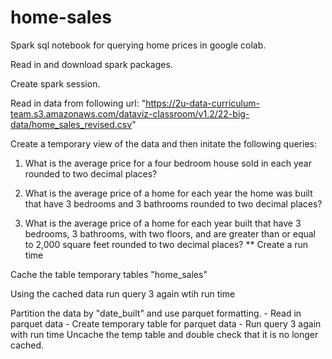 # home-sales

Spark sql notebook for querying home prices in google colab.

Read in and download spark packages.

Create spark session.

Read in data from following url:
"https://2u-data-curriculum-team.s3.amazonaws.com/dataviz-classroom/v1.2/22-big-data/home_sales_revised.csv"

Create a temporary view of the data and then initate the following queries:
1. What is the average price for a four bedroom house sold in each year rounded to two decimal places?

2. What is the average price of a home for each year the home was built that have 3 bedrooms and 3 bathrooms rounded to two decimal places?

3. What is the average price of a home for each year built that have 3 bedrooms, 3 bathrooms, with two floors, and are greater than or equal to 2,000 square feet rounded to two decimal places? ** Create a run time 

Cache the table temporary tables "home_sales"

Using the cached data run query 3 again wtih run time


Partition the data by "date_built" and use parquet formatting. 
    - Read in parquet data
    - Create temporary table for parquet data
    - Run query 3 again with run time
Uncache the temp table and double check that it is no longer cached.






